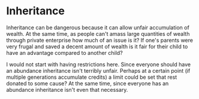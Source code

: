 # Inheritance

Inheritance can be dangerous because it can allow unfair accumulation of wealth. At the same time, as people can't amass large quantities of wealth through private enterprise how much of an issue is it? If one's parents were very frugal and saved a decent amount of wealth is it fair for their child to have an advantage compared to another child?

I would not start with having restrictions here. Since everyone should have an abundance inheritance isn't terribly unfair. Perhaps at a certain point (if multiple generations accumulate credits) a limit could be set that rest donated to some cause? At the same time, since everyone has an abundance inheritance isn't even that necessary.
